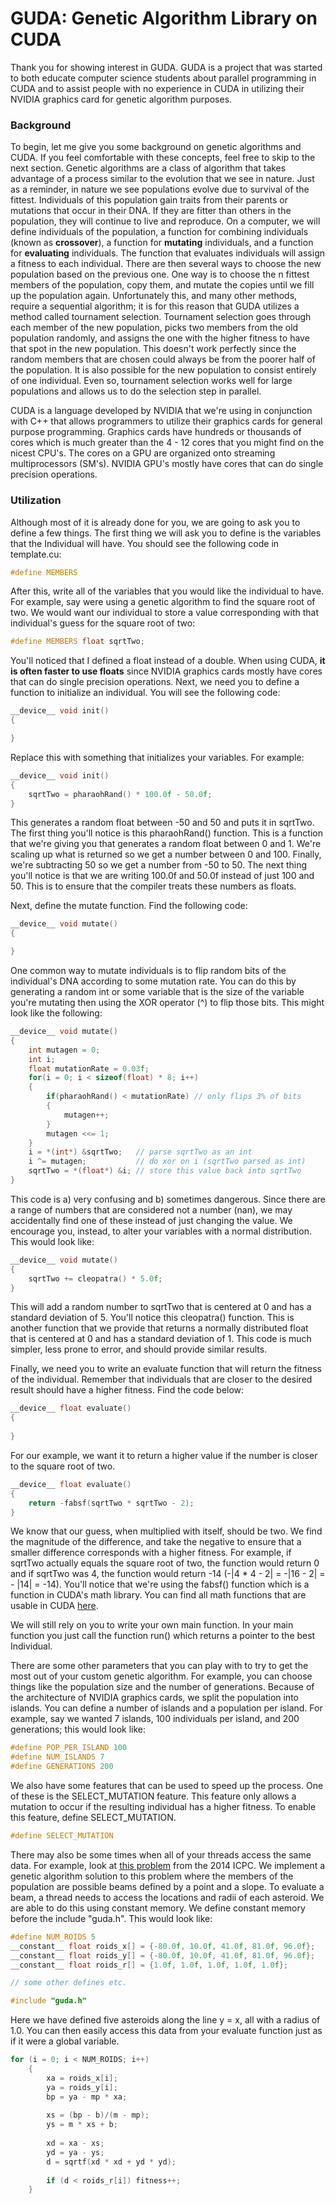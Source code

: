 GUDA: Genetic Algorithm Library on CUDA
=======================================

Thank you for showing interest in GUDA. GUDA is a project that was started to both educate computer science students about parallel programming in CUDA and to assist people with no experience in CUDA in utilizing their NVIDIA graphics card for genetic algorithm purposes.

### Background
To begin, let me give you some background on genetic algorithms and CUDA. If you feel comfortable with these concepts, feel free to skip to the next section. Genetic algorithms are a class of algorithm that takes advantage of a process similar to the evolution that we see in nature. Just as a reminder, in nature we see populations evolve due to survival of the fittest. Individuals of this population gain traits from their parents or mutations that occur in their DNA. If they are fitter than others in the population, they will continue to live and reproduce. On a computer, we will define individuals of the population, a function for combining individuals (known as **crossover**), a function for **mutating** individuals, and a function for **evaluating** individuals. The function that evaluates individuals will assign a fitness to each individual. There are then several ways to choose the new population based on the previous one. One way is to choose the n fittest members of the population, copy them, and mutate the copies until we fill up the population again. Unfortunately this, and many other methods, require a sequential algorithm; it is for this reason that GUDA utilizes a method called tournament selection. Tournament selection goes through each member of the new population, picks two members from the old population randomly, and assigns the one with the higher fitness to have that spot in the new population. This doesn't work perfectly since the random members that are chosen could always be from the poorer half of the population. It is also possible for the new population to consist entirely of one individual. Even so, tournament selection works well for large populations and allows us to do the selection step in parallel.

CUDA is a language developed by NVIDIA that we're using in conjunction with C++ that allows programmers to utilize their graphics cards for general purpose programming. Graphics cards have hundreds or thousands of cores which is much greater than the 4 - 12 cores that you might find on the nicest CPU's. The cores on a GPU are organized onto streaming multiprocessors (SM's). NVIDIA GPU's mostly have cores that can do single precision operations.

### Utilization
Although most of it is already done for you, we are going to ask you to define a few things. The first thing we will ask you to define is the variables that the Individual will have. You should see the following code in template.cu:
```C++
#define MEMBERS
```
After this, write all of the variables that you would like the individual to have. For example, say were using a genetic algorithm to find the square root of two. We would want our individual to store a value corresponding with that individual's guess for the square root of two:
```C++
#define MEMBERS float sqrtTwo;
```
You'll noticed that I defined a float instead of a double. When using CUDA, **it is often faster to use floats** since NVIDIA graphics cards mostly have cores that can do single precision operations. Next, we need you to define a function to initialize an individual. You will see the following code:
```C++
__device__ void init()
{

}
```
Replace this with something that initializes your variables. For example:
```C++
__device__ void init()
{
	sqrtTwo = pharaohRand() * 100.0f - 50.0f;
}
```
This generates a random float between -50 and 50 and puts it in sqrtTwo. The first thing you'll notice is this pharaohRand() function. This is a function that we're giving you that generates a random float between 0 and 1. We're scaling up what is returned so we get a number between 0 and 100. Finally, we're subtracting 50 so we get a number from -50 to 50. The next thing you'll notice is that we are writing 100.0f and 50.0f instead of just 100 and 50. This is to ensure that the compiler treats these numbers as floats.

Next, define the mutate function. Find the following code:
```C++
__device__ void mutate()
{

}
```
One common way to mutate individuals is to flip random bits of the individual's DNA according to some mutation rate. You can do this by generating a random int or some variable that is the size of the variable you're mutating then using the XOR operator (^) to flip those bits. This might look like the following:
```C++
__device__ void mutate()
{
	int mutagen = 0;
	int i;
	float mutationRate = 0.03f;
	for(i = 0; i < sizeof(float) * 8; i++)
	{
		if(pharaohRand() < mutationRate) // only flips 3% of bits
		{
			mutagen++;
		}
		mutagen <<= 1;
	}
	i = *(int*) &sqrtTwo;   // parse sqrtTwo as an int
	i ^= mutagen;           // do xor on i (sqrtTwo parsed as int)
	sqrtTwo = *(float*) &i; // store this value back into sqrtTwo
}
```
This code is a) very confusing and b) sometimes dangerous. Since there are a range of numbers that are considered not a number (nan), we may accidentally find one of these instead of just changing the value. We encourage you, instead, to alter your variables with a normal distribution. This would look like:
```C++
__device__ void mutate()
{
	sqrtTwo += cleopatra() * 5.0f;
}
```
This will add a random number to sqrtTwo that is centered at 0 and has a standard deviation of 5. You'll notice this cleopatra() function. This is another function that we provide that returns a normally distributed float that is centered at 0 and has a standard deviation of 1. This code is much simpler, less prone to error, and should provide similar results.

Finally, we need you to write an evaluate function that will return the fitness of the individual. Remember that individuals that are closer to the desired result should have a higher fitness. Find the code below:
```C++
__device__ float evaluate()
{
	
}
```
For our example, we want it to return a higher value if the number is closer to the square root of two.
```C++
__device__ float evaluate()
{
	return -fabsf(sqrtTwo * sqrtTwo - 2);
}
```
We know that our guess, when multiplied with itself, should be two. We find the magnitude of the difference, and take the negative to ensure that a smaller difference corresponds with a higher fitness. For example, if sqrtTwo actually equals the square root of two, the function would return 0 and if sqrtTwo was 4, the function would return -14 (-|4 * 4 - 2| = -|16 - 2| = - |14| = -14). You'll notice that we're using the fabsf() function which is a function in CUDA's math library. You can find all math functions that are usable in CUDA [here](http://docs.nvidia.com/cuda/cuda-math-api/group__CUDA__MATH__SINGLE.html#group__CUDA__MATH__SINGLE).

We will still rely on you to write your own main function. In your main function you just call the function run() which returns a pointer to the best Individual.

There are some other parameters that you can play with to try to get the most out of your custom genetic algorithm. For example, you can choose things like the population size and the number of generations. Because of the architecture of NVIDIA graphics cards, we split the population into islands. You can define a number of islands and a population per island. For example, say we wanted 7 islands, 100 individuals per island, and 200 generations; this would look like:
```C++
#define POP_PER_ISLAND 100
#define NUM_ISLANDS 7
#define GENERATIONS 200
```
We also have some features that can be used to speed up the process. One of these is the SELECT_MUTATION feature. This feature only allows a mutation to occur if the resulting individual has a higher fitness. To enable this feature, define SELECT_MUTATION.
```C++
#define SELECT_MUTATION
```

There may also be some times when all of your threads access the same data. For example, look at [this problem](https://icpcarchive.ecs.baylor.edu/index.php?option=com_onlinejudge&Itemid=8&category=622&page=show_problem&problem=4532) from the 2014 ICPC. We implement a genetic algorithm solution to this problem where the members of the population are possible beams defined by a point and a slope. To evaluate a beam, a thread needs to access the locations and radii of each asteroid. We are able to do this using constant memory. We define constant memory before the include "guda.h". This would look like:
```C++
#define NUM_ROIDS 5
__constant__ float roids_x[] = {-80.0f, 10.0f, 41.0f, 81.0f, 96.0f};
__constant__ float roids_y[] = {-80.0f, 10.0f, 41.0f, 81.0f, 96.0f};
__constant__ float roids_r[] = {1.0f, 1.0f, 1.0f, 1.0f, 1.0f};

// some other defines etc.

#include "guda.h"
```
Here we have defined five asteroids along the line y = x, all with a radius of 1.0. You can then easily access this data from your evaluate function just as if it were a global variable.
```C++
for (i = 0; i < NUM_ROIDS; i++)
    {
		xa = roids_x[i];
		ya = roids_y[i];
		bp = ya - mp * xa;
	
		xs = (bp - b)/(m - mp);
		ys = m * xs + b;
	
		xd = xa - xs;
		yd = ya - ys;
		d = sqrtf(xd * xd + yd * yd);
	
		if (d < roids_r[i]) fitness++;
    }
```
